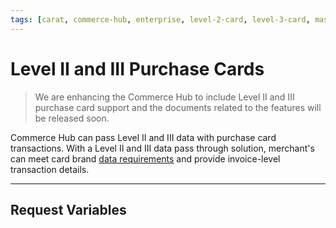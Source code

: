 ```yaml
---
tags: [carat, commerce-hub, enterprise, level-2-card, level-3-card, mastercard, visa, american-express, discover, purchase-card, commercial-card, business-card]
---
```


# Level II and III Purchase Cards

<!-- theme: danger -->
> We are enhancing the Commerce Hub to include Level II and III purchase card support and the documents related to the features will be released soon.

Commerce Hub can pass Level II and III data with purchase card transactions. With a Level II and III data pass through solution, merchant's can meet card brand [data requirements](?path=docs/Resources/Guides/Level23/Level23-Data.md) and provide invoice-level transaction details.

---

## Request Variables

